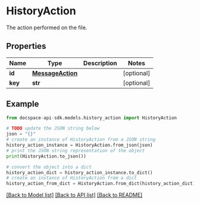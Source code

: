# HistoryAction
The action performed on the file.

## Properties

Name | Type | Description | Notes
------------ | ------------- | ------------- | -------------
**id** | [**MessageAction**](MessageAction.md) |  | [optional] 
**key** | **str** |  | [optional] 

## Example

```python
from docspace-api-sdk.models.history_action import HistoryAction

# TODO update the JSON string below
json = "{}"
# create an instance of HistoryAction from a JSON string
history_action_instance = HistoryAction.from_json(json)
# print the JSON string representation of the object
print(HistoryAction.to_json())

# convert the object into a dict
history_action_dict = history_action_instance.to_dict()
# create an instance of HistoryAction from a dict
history_action_from_dict = HistoryAction.from_dict(history_action_dict)
```
[[Back to Model list]](../README.md#documentation-for-models) [[Back to API list]](../README.md#documentation-for-api-endpoints) [[Back to README]](../README.md)



